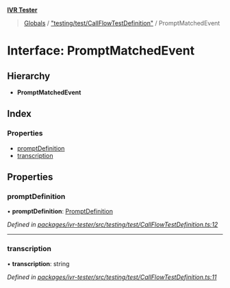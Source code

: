 **[IVR Tester](../README.md)**

> [Globals](../README.md) / ["testing/test/CallFlowTestDefinition"](../modules/_testing_test_callflowtestdefinition_.md) / PromptMatchedEvent

# Interface: PromptMatchedEvent

## Hierarchy

* **PromptMatchedEvent**

## Index

### Properties

* [promptDefinition](_testing_test_callflowtestdefinition_.promptmatchedevent.md#promptdefinition)
* [transcription](_testing_test_callflowtestdefinition_.promptmatchedevent.md#transcription)

## Properties

### promptDefinition

•  **promptDefinition**: [PromptDefinition](_testing_test_conditions_promptdefinition_.promptdefinition.md)

*Defined in [packages/ivr-tester/src/testing/test/CallFlowTestDefinition.ts:12](https://github.com/SketchingDev/ivr-tester/blob/e17074e/packages/ivr-tester/src/testing/test/CallFlowTestDefinition.ts#L12)*

___

### transcription

•  **transcription**: string

*Defined in [packages/ivr-tester/src/testing/test/CallFlowTestDefinition.ts:11](https://github.com/SketchingDev/ivr-tester/blob/e17074e/packages/ivr-tester/src/testing/test/CallFlowTestDefinition.ts#L11)*
